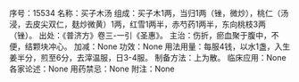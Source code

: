 序号：15534
名称：买子木汤
组成：买子木1两，当归1两（锉，微炒），桃仁（汤浸，去皮尖双仁，麸炒微黄）1两，红雪1两半，赤芍药1两半，东向桃枝3两（锉）。
出处：《普济方》卷三-一引《圣惠》。
主治：伤折，瘀血聚于腹中，不便，结颗块冲心。
加减：None
功效：None
用法用量：每服4钱，以水1盏，入生姜半分，煎至6分，去滓温服，日3-4服。
制备方法：上为散。
临床应用：None
各家论述：None
用药禁忌：None
附注：None
